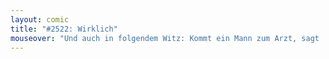 ```yaml
---
layout: comic
title: "#2522: Wirklich"
mouseover: "Und auch in folgendem Witz: Kommt ein Mann zum Arzt, sagt 'Herr Doktor, ich kann kein Blut sehen!' 'Warum denn nicht?' 'Ich bin blind.'"
---
```

